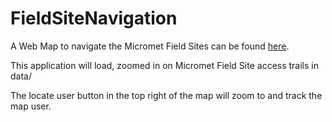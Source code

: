 # FieldSiteNavigation

A Web Map to navigate the Micromet Field Sites can be found [here](https://june-skeeter.github.io/FieldSiteNavigation/).

This application will load, zoomed in on Micromet Field Site access trails in data/

The locate user button in the top right of the map will zoom to and track the map user.


